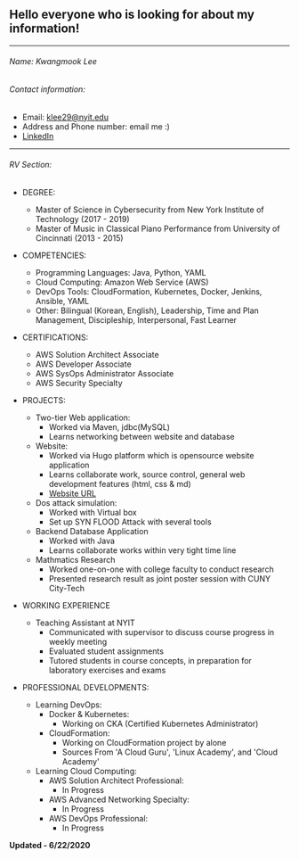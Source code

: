 ## Hello everyone who is looking for about my information!

---
###### Name: Kwangmook Lee
###### Contact information:
- Email: klee29@nyit.edu
- Address and Phone number: email me :) 
- [LinkedIn](https://www.linkedin.com/in/kwangmook-lee-97867a14a/)

---

###### *RV Section*: 
- DEGREE: 
  - Master of Science in Cybersecurity from New York Institute of Technology (2017 - 2019)
  - Master of Music in Classical Piano Performance from University of Cincinnati (2013 - 2015)

- COMPETENCIES:
  - Programming Languages: Java, Python, YAML
  - Cloud Computing: Amazon Web Service (AWS)
  - DevOps Tools: CloudFormation, Kubernetes, Docker, Jenkins, Ansible, YAML
  - Other: Bilingual (Korean, English), Leadership, Time and Plan Management, Discipleship, Interpersonal, Fast Learner

- CERTIFICATIONS:
  - AWS Solution Architect Associate
  - AWS Developer Associate
  - AWS SysOps Administrator Associate
  - AWS Security Specialty 

- PROJECTS: 
  - Two-tier Web application:
    - Worked via Maven, jdbc(MySQL) 
    - Learns networking between website and database
  - Website:
    - Worked via Hugo platform which is opensource website application
    - Learns collaborate work, source control, general web development features (html, css & md)
    - [Website URL](https://lamp.soecs.nyit.edu)
  - Dos attack simulation:
    - Worked with Virtual box
    - Set up SYN FLOOD Attack with several tools 
  - Backend Database Application
    - Worked with Java 
    - Learns collaborate works within very tight time line
  - Mathmatics Research 
    - Worked one-on-one with college faculty to conduct research
    - Presented research result as joint poster session with CUNY City-Tech

- WORKING EXPERIENCE 
  - Teaching Assistant at NYIT 
    - Communicated with supervisor to discuss course progress in weekly meeting
    - Evaluated student assignments
    - Tutored students in course concepts, in preparation for laboratory exercises and exams

- PROFESSIONAL DEVELOPMENTS:
  - Learning DevOps:
    - Docker & Kubernetes:
      - Working on CKA (Certified Kubernetes Administrator) 
    - CloudFormation:
      - Working on CloudFormation project by alone 
      - Sources From 'A Cloud Guru', 'Linux Academy', and 'Cloud Academy' 
  - Learning Cloud Computing:
    - AWS Solution Architect Professional:
      - In Progress
    - AWS Advanced Networking Specialty:
      - In Progress
    - AWS DevOps Professional:
      - In Progress


        



**Updated - 6/22/2020**